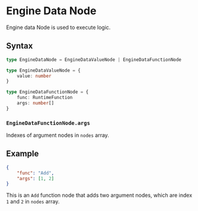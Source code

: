 # Engine Data Node

Engine data Node is used to execute logic.

## Syntax

```ts
type EngineDataNode = EngineDataValueNode | EngineDataFunctionNode

type EngineDataValueNode = {
    value: number
}

type EngineDataFunctionNode = {
    func: RuntimeFunction
    args: number[]
}
```

### `EngineDataFunctionNode.args`

Indexes of argument nodes in `nodes` array.

## Example

```json
{
    "func": "Add",
    "args": [1, 2]
}
```

This is an `Add` function node that adds two argument nodes, which are index `1` and `2` in `nodes` array.
